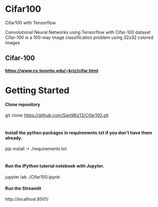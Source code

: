 # Cifar100
Cifar100 with Tensorflow

Convolutional Neural Networks using Tensorflow with Cifar-100 dataset
Cifar-100 is a 100-way image classification problem using 32x32 colored images



## Cifar-100
#### https://www.cs.toronto.edu/~kriz/cifar.html
#
# Getting Started
#### Clone repository
   git clone https://github.com/SamWiz13/Cifar100.git
#
####  Install the python packages in requirements.txt if you don't have them already.
  pip install -r ./requirements.txt
#

####  Run the iPython tutorial notebook with Jupyter.
  jupyter lab ./Cifar100.ipynb
 
#### Run the Streamlit
   http://localhost:8501/
